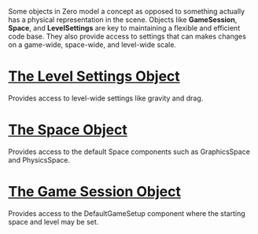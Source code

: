


Some objects in Zero model a concept as opposed to something actually has a physical representation in the scene. Objects like **GameSession**, **Space**, and **LevelSettings** are key to maintaining a flexible and efficient code base. They also provide access to settings that can makes changes on a game-wide, space-wide, and level-wide scale.

 # [The Level Settings Object](https://github.com/zeroengineteam/ZeroDocs/zero_editor_documentation/ZeroManual/Architecture/Objects/LevelSettings.markdown)

Provides access to level-wide settings like gravity and drag.

 # [The Space Object](https://github.com/zeroengineteam/ZeroDocs/zero_editor_documentation/ZeroManual/Architecture/Objects/Spaces.markdown)

Provides access to the default Space components such as GraphicsSpace and PhysicsSpace.

 # [The Game Session Object](https://github.com/zeroengineteam/ZeroDocs/zero_editor_documentation/ZeroManual/Architecture/Objects/GameSession.markdown)

Provides access to the DefaultGameSetup component where the starting space and level may be set.

 

 